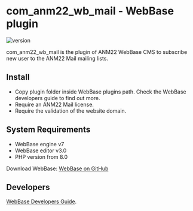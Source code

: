 # com_anm22_wb_mail - WebBase plugin
![version](https://img.shields.io/badge/version-1.1-blue)

com_anm22_wb_mail is the plugin of ANM22 WebBase CMS to subscribe new user to the ANM22 Mail mailing lists.

## Install
*	Copy plugin folder inside WebBase plugins path. Check the WebBase developers guide to find out more.
*   Require an ANM22 Mail license.
*   Require the validation of the website domain.

## System Requirements
*	WebBase engine v7
*	WebBase editor v3.0
*	PHP version from 8.0

Download WebBase: [WebBase on GitHub](https://github.com/ANM22/WebBase)

## Developers
[WebBase Developers Guide](https://www.anm22.it/it/webbase-developers/).